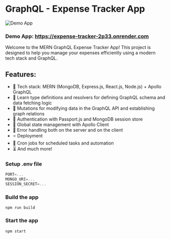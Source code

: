 # GraphQL - Expense Tracker App

![Demo App](https://i.ibb.co/WHyMscm/Screenshot-42.png)

### Demo App: https://expense-tracker-2p33.onrender.com

Welcome to the MERN GraphQL Expense Tracker App! This project is designed to help you manage your expenses efficiently using a modern tech stack and GraphQL.

## Features:

-   🌟 Tech stack: MERN (MongoDB, Express.js, React.js, Node.js) + Apollo GraphQL
-   📝 Learn type definitions and resolvers for defining GraphQL schema and data fetching logic
-   🔄 Mutations for modifying data in the GraphQL API and establishing graph relations
-   🎃 Authentication with Passport.js and MongoDB session store
-   🚀 Global state management with Apollo Client
-   🐞 Error handling both on the server and on the client
-   ⭐ Deployment
-   👾 Cron jobs for scheduled tasks and automation
-   ⏳ And much more!

### Setup .env file

```js
PORT=...
MONGO_URI=...
SESSION_SECRET=...
```

### Build the app

```shell
npm run build
```

### Start the app

```shell
npm start
```
